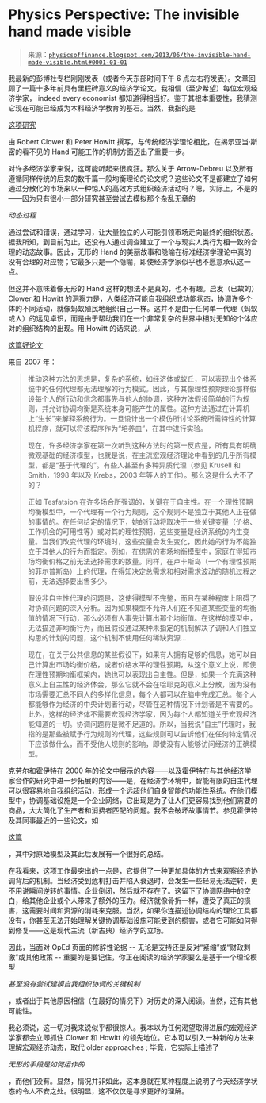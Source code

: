 <!--yml

分类：未分类

日期：2024-05-18 06:56:16

-->

# Physics Perspective: The invisible hand made visible

> 来源：[`physicsoffinance.blogspot.com/2013/06/the-invisible-hand-made-visible.html#0001-01-01`](http://physicsoffinance.blogspot.com/2013/06/the-invisible-hand-made-visible.html#0001-01-01)

我最新的彭博社专栏刚刚发表（或者今天东部时间下午 6 点左右将发表）。文章回顾了一篇十多年前具有里程碑意义的经济学论文，我相信（至少希望）每位宏观经济学家， indeed every economist 都知道得相当好。鉴于其根本重要性，我猜测它现在可能已经成为本科经济学教育的基石。当然，我指的是

[这项研究](http://papers.ssrn.com/sol3/papers.cfm?abstract_id=251291)

由 Robert Clower 和 Peter Howitt 撰写，与传统经济学理论相比，在揭示亚当·斯密的看不见的 Hand 可能工作的机制方面迈出了重要一步。

对许多经济学家来说，这可能听起来很疯狂。那么关于 Arrow-Debreu 以及所有遵循同样传统的后来的数千篇一般均衡理论的论文呢？这些论文不是都建立了如何通过分散化的市场来以一种惊人的高效方式组织经济活动吗？嗯，实际上，不是的——因为只有很小一部分研究甚至尝试去模拟那个杂乱无章的

*动态过程*

通过尝试和错误，通过学习，让大量独立的人可能引领市场走向最终的组织状态。据我所知，到目前为止，还没有人通过调查建立了一个与现实人类行为相一致的合理的动态故事。因此，无形的 Hand 的美丽故事和隐喻在标准经济学理论中真的没有合理的对应物；它最多只是一个隐喻，即使经济学家似乎也不愿意承认这一点。

但这并不意味着像无形的 Hand 这样的想法不是真的，也不有趣。启发（已故的）Clower 和 Howitt 的洞察力是，人类经济可能自我组织成功能状态，协调许多个体的不同活动，就像蚂蚁殖民地组织自己一样。这并不是由于任何单一代理（蚂蚁或人）的远见卓识，而是由于帮助我们在一个非常复杂的世界中相对无知的个体应对的组织结构的出现。用 Howitt 的话来说，从

[这篇好论文](http://www.econ.brown.edu/fac/peter_howitt/publication/autonomous.pdf%E2%80%8E)

来自 2007 年：

> 推动这种方法的思想是，复杂的系统，如经济体或蚁丘，可以表现出个体系统中的任何代理都无法理解的行为模式。因此，与其像理性预期理论那样假设每个人的行动和信念都事先与他人的协调，这种方法假设简单的行为规则，并允许协调均衡是系统本身可能产生的属性。这种方法通过在计算机上“生长”来解释系统行为。一旦设计出一个模仿所讨论系统所需特性的计算机程序，就可以将该程序作为“培养皿”，在其中进行实验。
> 
> 现在，许多经济学家在第一次听到这种方法时的第一反应是，所有具有明确微观基础的经济模型，也就是说，在主流宏观经济理论中看到的几乎所有模型，都是“基于代理的”。有些人甚至有多种异质代理（参见 Krusell 和 Smith，1998 年以及 Krebs，2003 年等人的工作）。那么这是什么大不了的？
> 
> 正如 Tesfatsion 在许多场合所强调的，关键在于自主性。在一个理性预期均衡模型中，一个代理有一个行为规则，这个规则不是独立于其他人正在做的事情的。在任何给定的情况下，她的行动将取决于一些关键变量（价格、工作机会的可用性等）或对其的理性预期，这些变量是经济系统的内生变量。当我们改变代理的环境时，这些变量会发生变化，因此她的行为不能独立于其他人的行为而指定。例如，在供需的市场均衡模型中，家庭在得知市场均衡价格之前无法选择需求的数量。同样，在卢卡斯岛（一个有理性预期的菲尔普斯岛）上的代理，在得知决定总需求和相对需求波动的随机过程之前，无法选择要出售多少。
> 
> 假设非自主性代理的问题是，这使得模型不完整，而且在某种程度上阻碍了对协调问题的深入分析。因为如果模型不允许人们在不知道某些变量的均衡值的情况下行动，那么必须有人事先计算出那个均衡值。在这样的模型中，无法描述非均衡行为，而且假设通过某种未指定的机制解决了调和人们独立构思的计划的问题，这个机制不使用任何稀缺资源...
> 
> 现在，在关于公共信息的某些假设下，如果有人拥有足够的信息，她可以自己计算出市场均衡价格，或者价格水平的理性预期，从这个意义上说，即使在理性预期均衡框架内，她也可以表现出自主性。但是，如果一个充满这种意义上自主性的经济体会，那么它就不会在哈耶克的意义上分散，因为没有市场需要汇总不同人的多样化信息，每个人都可以在脑中完成汇总。每个人都能够作为经济的中央计划者行动，尽管在这种情况下计划者是不需要的。此外，这样的经济体不需要宏观经济学家，因为每个人都知道关于宏观经济能知道的一切。协调问题将是微不足道的。所以，当我说“自主”代理时，我指的是那些被赋予行为规则的代理，这些规则可以告诉他们在任何特定情况下应该做什么，而不受他人规则的影响，即使没有人能够访问经济的正确模型。

克劳尔和霍伊特在 2000 年的论文中展示的内容——以及霍伊特在与其他经济学家合作的研究中进一步拓展的内容——是，在经济学环境中，智能有限的自主代理可以很容易地自我组织活动，形成一个远超他们自身智能的功能性系统。在他们模型中，协调基础设施是一个企业网络，它出现是为了让人们更容易找到他们需要的商品，大大简化了生产者和消费者匹配的问题。我不会破坏故事情节。参见霍伊特及其同事最近的一些论文，如

[这篇](http://www.econ.brown.edu/fac/peter_howitt/working/OFCE_final.pdf)

，其中对原始模型及其此后发展有一个很好的总结。

在我看来，这项工作最突出的一点是，它提供了一种更加具体的方式来观察经济协调背后的机制。当经济受到危机打击并陷入衰退时，会发生一些轻易无法逆转，更不用说瞬间逆转的事情。企业倒闭，然后就不存在了。这留下了协调网络中的空白，给其他企业或个人带来了额外的压力。经济就像骨折一样，遭受了真正的损害，这需要时间和资源的消耗来克服。当然，如果你连描述协调结构的理论工具都没有，你甚至无法开始理解关键协调基础设施可能受到的损害，或者它可能如何得到修复——这是现代主流（新古典）经济学的立场。

因此，当面对 OpEd 页面的修辞性论据 -- 无论是支持还是反对“紧缩”或“财政刺激”或其他政策 -- 重要的是要记住，你正在阅读的经济学家要么是基于一个理论模型

*甚至没有尝试建模自我组织协调的关键机制*

，或者出于其他原因相信（在最好的情况下）对历史的深入阅读。当然，还有其他可能性。

我必须说，这一切对我来说似乎都很惊人。我本以为任何渴望取得进展的宏观经济学家都会立即抓住 Clower 和 Howitt 的领先地位。它本可以引入一种新的方法来理解宏观经济动态，取代 older approaches ; 毕竟，它实际上描述了

*无形的手段是如何运作的*

，而他们没有。显然，情况并非如此，这本身就在某种程度上说明了今天经济学状态的令人不安之处。很明显，这不仅仅是寻求更好的理解。
